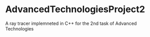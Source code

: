 # AdvancedTechnologiesProject2

A ray tracer implemneted in C++ for the 2nd task of Advanced Technologies

